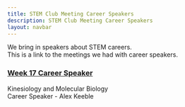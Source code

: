 ```yaml
---
title: STEM Club Meeting Career Speakers
description: STEM Club Meeting Career Speakers
layout: navbar
---
```



We bring in speakers about STEM careers.                                                 
This is a link to the meetings we had with career speakers.

                                                                               
                                                                               
### **[Week 17 Career Speaker](MeetingAlexKeeble.html)**
Kinesiology and Molecular Biology                                                               
Career Speaker - Alex Keeble        


                                                                                       
